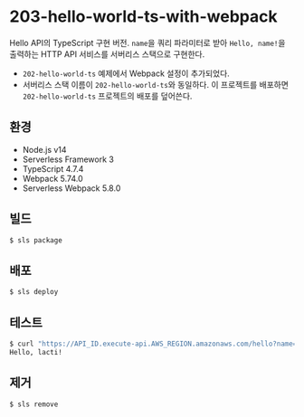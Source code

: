 # 203-hello-world-ts-with-webpack

Hello API의 TypeScript 구현 버전. `name`을 쿼리 파라미터로 받아 `Hello, name!`을 출력하는 HTTP API 서비스를 서버리스 스택으로 구현한다.

- `202-hello-world-ts` 예제에서 Webpack 설정이 추가되었다.
- 서버리스 스택 이름이 `202-hello-world-ts`와 동일하다. 이 프로젝트를 배포하면 `202-hello-world-ts` 프로젝트의 배포를 덮어쓴다.

## 환경

- Node.js v14
- Serverless Framework 3
- TypeScript 4.7.4
- Webpack 5.74.0
- Serverless Webpack 5.8.0

## 빌드

```bash
$ sls package
```

## 배포

```bash
$ sls deploy
```

## 테스트

```bash
$ curl "https://API_ID.execute-api.AWS_REGION.amazonaws.com/hello?name=lacti"
Hello, lacti!
```

## 제거

```bash
$ sls remove
```
